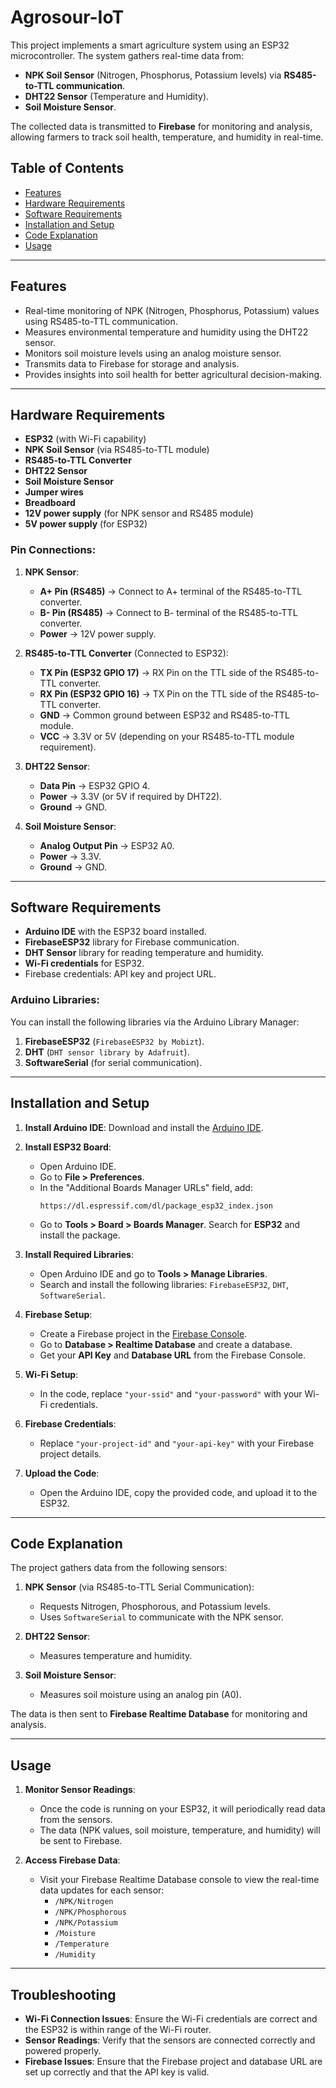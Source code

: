 # **Agrosour-IoT**


This project implements a smart agriculture system using an ESP32 microcontroller. The system gathers real-time data from:
- **NPK Soil Sensor** (Nitrogen, Phosphorus, Potassium levels) via **RS485-to-TTL communication**.
- **DHT22 Sensor** (Temperature and Humidity).
- **Soil Moisture Sensor**.

The collected data is transmitted to **Firebase** for monitoring and analysis, allowing farmers to track soil health, temperature, and humidity in real-time.

## **Table of Contents**
- [Features](#features)
- [Hardware Requirements](#hardware-requirements)
- [Software Requirements](#software-requirements)
- [Installation and Setup](#installation-and-setup)
- [Code Explanation](#code-explanation)
- [Usage](#usage)

---

## **Features**
- Real-time monitoring of NPK (Nitrogen, Phosphorus, Potassium) values using RS485-to-TTL communication.
- Measures environmental temperature and humidity using the DHT22 sensor.
- Monitors soil moisture levels using an analog moisture sensor.
- Transmits data to Firebase for storage and analysis.
- Provides insights into soil health for better agricultural decision-making.

---

## **Hardware Requirements**
- **ESP32** (with Wi-Fi capability)
- **NPK Soil Sensor** (via RS485-to-TTL module)
- **RS485-to-TTL Converter**
- **DHT22 Sensor**
- **Soil Moisture Sensor**
- **Jumper wires**
- **Breadboard**
- **12V power supply** (for NPK sensor and RS485 module)
- **5V power supply** (for ESP32)

### **Pin Connections:**

1. **NPK Sensor**:
   - **A+ Pin (RS485)** → Connect to A+ terminal of the RS485-to-TTL converter.
   - **B- Pin (RS485)** → Connect to B- terminal of the RS485-to-TTL converter.
   - **Power** → 12V power supply.
   
2. **RS485-to-TTL Converter** (Connected to ESP32):
   - **TX Pin (ESP32 GPIO 17)** → RX Pin on the TTL side of the RS485-to-TTL converter.
   - **RX Pin (ESP32 GPIO 16)** → TX Pin on the TTL side of the RS485-to-TTL converter.
   - **GND** → Common ground between ESP32 and RS485-to-TTL module.
   - **VCC** → 3.3V or 5V (depending on your RS485-to-TTL module requirement).

3. **DHT22 Sensor**:
   - **Data Pin** → ESP32 GPIO 4.
   - **Power** → 3.3V (or 5V if required by DHT22).
   - **Ground** → GND.

4. **Soil Moisture Sensor**:
   - **Analog Output Pin** → ESP32 A0.
   - **Power** → 3.3V.
   - **Ground** → GND.

---

## **Software Requirements**
- **Arduino IDE** with the ESP32 board installed.
- **FirebaseESP32** library for Firebase communication.
- **DHT Sensor** library for reading temperature and humidity.
- **Wi-Fi credentials** for ESP32.
- Firebase credentials: API key and project URL.

### **Arduino Libraries:**
You can install the following libraries via the Arduino Library Manager:
1. **FirebaseESP32** (`FirebaseESP32 by Mobizt`).
2. **DHT** (`DHT sensor library by Adafruit`).
3. **SoftwareSerial** (for serial communication).

---

## **Installation and Setup**

1. **Install Arduino IDE**: Download and install the [Arduino IDE](https://www.arduino.cc/en/software).
   
2. **Install ESP32 Board**:
   - Open Arduino IDE.
   - Go to **File > Preferences**.
   - In the "Additional Boards Manager URLs" field, add:
     ```
     https://dl.espressif.com/dl/package_esp32_index.json
     ```
   - Go to **Tools > Board > Boards Manager**. Search for **ESP32** and install the package.

3. **Install Required Libraries**:
   - Open Arduino IDE and go to **Tools > Manage Libraries**.
   - Search and install the following libraries: `FirebaseESP32`, `DHT`, `SoftwareSerial`.

4. **Firebase Setup**:
   - Create a Firebase project in the [Firebase Console](https://console.firebase.google.com/).
   - Go to **Database > Realtime Database** and create a database.
   - Get your **API Key** and **Database URL** from the Firebase Console.
   
5. **Wi-Fi Setup**: 
   - In the code, replace `"your-ssid"` and `"your-password"` with your Wi-Fi credentials.
   
6. **Firebase Credentials**: 
   - Replace `"your-project-id"` and `"your-api-key"` with your Firebase project details.

7. **Upload the Code**:
   - Open the Arduino IDE, copy the provided code, and upload it to the ESP32.

---

## **Code Explanation**

The project gathers data from the following sensors:
1. **NPK Sensor** (via RS485-to-TTL Serial Communication):
   - Requests Nitrogen, Phosphorous, and Potassium levels.
   - Uses `SoftwareSerial` to communicate with the NPK sensor.
   
2. **DHT22 Sensor**:
   - Measures temperature and humidity.
   
3. **Soil Moisture Sensor**:
   - Measures soil moisture using an analog pin (A0).

The data is then sent to **Firebase Realtime Database** for monitoring and analysis.

---

## **Usage**

1. **Monitor Sensor Readings**: 
   - Once the code is running on your ESP32, it will periodically read data from the sensors.
   - The data (NPK values, soil moisture, temperature, and humidity) will be sent to Firebase.

2. **Access Firebase Data**:
   - Visit your Firebase Realtime Database console to view the real-time data updates for each sensor:
     - `/NPK/Nitrogen`
     - `/NPK/Phosphorous`
     - `/NPK/Potassium`
     - `/Moisture`
     - `/Temperature`
     - `/Humidity`

---

## **Troubleshooting**

- **Wi-Fi Connection Issues**: Ensure the Wi-Fi credentials are correct and the ESP32 is within range of the Wi-Fi router.
- **Sensor Readings**: Verify that the sensors are connected correctly and powered properly.
- **Firebase Issues**: Ensure that the Firebase project and database URL are set up correctly and that the API key is valid.

